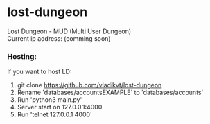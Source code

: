 # lost-dungeon
Lost Dungeon - MUD (Multi User Dungeon) <br />
Current ip address: (comming soon)

### Hosting:
If you want to host LD:
1. git clone https://github.com/vladikvt/lost-dungeon
2. Rename 'databases/accountsEXAMPLE' to 'databases/accounts'
3. Run 'python3 main.py'
4. Server start on 127.0.0.1:4000
5. Run 'telnet 127.0.0.1 4000'
